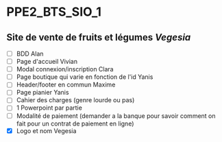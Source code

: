 # PPE2_BTS_SIO_1
## Site de vente de fruits et légumes *Vegesia*
-[ ] BDD                                          Alan
-[ ] Page d'accueil                                Vivian 
-[ ] Modal connexion/inscription                   Clara
-[ ] Page boutique qui varie en fonction de l'id   Yanis
-[ ] Header/footer en commun                       Maxime
-[ ] Page pianier                                  Yanis
-[ ] Cahier des charges (genre lourde ou pas)
-[ ] 1 Powerpoint par partie
-[ ] Modalité de paiement (demander a la banque pour savoir comment on fait pour un contrat de paiement en ligne)
-[x] Logo et nom Vegesia
